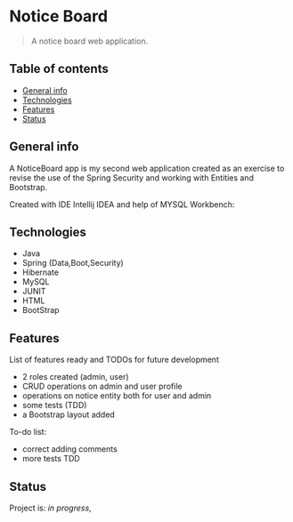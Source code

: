 # Notice Board
>  A notice board web application.

## Table of contents
* [General info](#general-info)
* [Technologies](#technologies)
* [Features](#features)
* [Status](#status)


## General info

A NoticeBoard app is my second web application created as an exercise to revise the use of the Spring Security and working with Entities and Bootstrap.  

Created with IDE Intellij IDEA and help of MYSQL Workbench:  


## Technologies
* Java
* Spring (Data,Boot,Security)
* Hibernate
* MySQL
* JUNIT
* HTML
* BootStrap


## Features
List of features ready and TODOs for future development
* 2 roles created (admin, user)
* CRUD operations on admin and user profile
* operations on notice entity both for user and admin
* some tests (TDD)
* a Bootstrap layout added

To-do list:
* correct adding comments
* more tests TDD

## Status
Project is: _in progress_,





